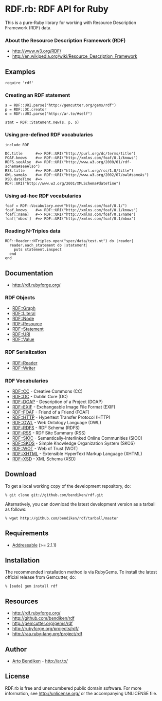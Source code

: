 RDF.rb: RDF API for Ruby
========================

This is a pure-Ruby library for working with Resource Description Framework
(RDF) data.

### About the Resource Description Framework (RDF)

* <http://www.w3.org/RDF/>
* <http://en.wikipedia.org/wiki/Resource_Description_Framework>

Examples
--------

    require 'rdf'

### Creating an RDF statement

    s = RDF::URI.parse("http://gemcutter.org/gems/rdf")
    p = RDF::DC.creator
    o = RDF::URI.parse("http://ar.to/#self")
    
    stmt = RDF::Statement.new(s, p, o)

### Using pre-defined RDF vocabularies

    include RDF
    
    DC.title      #=> RDF::URI("http://purl.org/dc/terms/title")
    FOAF.knows    #=> RDF::URI("http://xmlns.com/foaf/0.1/knows")
    RDFS.seeAlso  #=> RDF::URI("http://www.w3.org/2000/01/rdf-schema#seeAlso")
    RSS.title     #=> RDF::URI("http://purl.org/rss/1.0/title")
    OWL.sameAs    #=> RDF::URI("http://www.w3.org/2002/07/owl#sameAs")
    XSD.dateTime  #=> RDF::URI("http://www.w3.org/2001/XMLSchema#dateTime")

### Using ad-hoc RDF vocabularies

    foaf = RDF::Vocabulary.new("http://xmlns.com/foaf/0.1/")
    foaf.knows    #=> RDF::URI("http://xmlns.com/foaf/0.1/knows")
    foaf[:name]   #=> RDF::URI("http://xmlns.com/foaf/0.1/name")
    foaf['mbox']  #=> RDF::URI("http://xmlns.com/foaf/0.1/mbox")

### Reading N-Triples data

    RDF::Reader::NTriples.open("spec/data/test.nt") do |reader|
      reader.each_statement do |statement|
        puts statement.inspect
      end
    end

Documentation
-------------

* <http://rdf.rubyforge.org/>

### RDF Objects

* [RDF::Graph](http://rdf.rubyforge.org/RDF/Graph.html)
* [RDF::Literal](http://rdf.rubyforge.org/RDF/Literal.html)
* [RDF::Node](http://rdf.rubyforge.org/RDF/Node.html)
* [RDF::Resource](http://rdf.rubyforge.org/RDF/Resource.html)
* [RDF::Statement](http://rdf.rubyforge.org/RDF/Statement.html)
* [RDF::URI](http://rdf.rubyforge.org/RDF/URI.html)
* [RDF::Value](http://rdf.rubyforge.org/RDF/Value.html)

### RDF Serialization

* [RDF::Reader](http://rdf.rubyforge.org/RDF/Reader.html)
* [RDF::Writer](http://rdf.rubyforge.org/RDF/Writer.html)

### RDF Vocabularies

* [RDF::CC](http://rdf.rubyforge.org/RDF/CC.html) - Creative Commons (CC)
* [RDF::DC](http://rdf.rubyforge.org/RDF/DC.html) - Dublin Core (DC)
* [RDF::DOAP](http://rdf.rubyforge.org/RDF/DOAP.html) - Description of a Project (DOAP)
* [RDF::EXIF](http://rdf.rubyforge.org/RDF/EXIF.html) - Exchangeable Image File Format (EXIF)
* [RDF::FOAF](http://rdf.rubyforge.org/RDF/FOAF.html) - Friend of a Friend (FOAF)
* [RDF::HTTP](http://rdf.rubyforge.org/RDF/HTTP.html) - Hypertext Transfer Protocol (HTTP)
* [RDF::OWL](http://rdf.rubyforge.org/RDF/OWL.html) - Web Ontology Language (OWL)
* [RDF::RDFS](http://rdf.rubyforge.org/RDF/RDFS.html) - RDF Schema (RDFS)
* [RDF::RSS](http://rdf.rubyforge.org/RDF/RSS.html) - RDF Site Summary (RSS)
* [RDF::SIOC](http://rdf.rubyforge.org/RDF/SIOC.html) - Semantically-Interlinked Online Communities (SIOC)
* [RDF::SKOS](http://rdf.rubyforge.org/RDF/SKOS.html) - Simple Knowledge Organization System (SKOS)
* [RDF::WOT](http://rdf.rubyforge.org/RDF/WOT.html) - Web of Trust (WOT)
* [RDF::XHTML](http://rdf.rubyforge.org/RDF/XHTML.html) - Extensible HyperText Markup Language (XHTML)
* [RDF::XSD](http://rdf.rubyforge.org/RDF/XSD.html) - XML Schema (XSD)

Download
--------

To get a local working copy of the development repository, do:

    % git clone git://github.com/bendiken/rdf.git

Alternatively, you can download the latest development version as a tarball
as follows:

    % wget http://github.com/bendiken/rdf/tarball/master

Requirements
------------

* [Addressable](http://addressable.rubyforge.org/) (>= 2.1.1)

Installation
------------

The recommended installation method is via RubyGems. To install the latest
official release from Gemcutter, do:

    % [sudo] gem install rdf

Resources
---------

* <http://rdf.rubyforge.org/>
* <http://github.com/bendiken/rdf>
* <http://gemcutter.org/gems/rdf>
* <http://rubyforge.org/projects/rdf/>
* <http://raa.ruby-lang.org/project/rdf>

Author
------

* [Arto Bendiken](mailto:arto.bendiken@gmail.com) - <http://ar.to/>

License
-------

RDF.rb is free and unencumbered public domain software. For more
information, see <http://unlicense.org/> or the accompanying UNLICENSE file.
